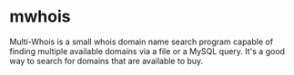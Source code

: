 mwhois
======

Multi-Whois is a small whois domain name search program capable of finding multiple available domains via a file or a MySQL query. It's a good way to search for domains that are available to buy.
